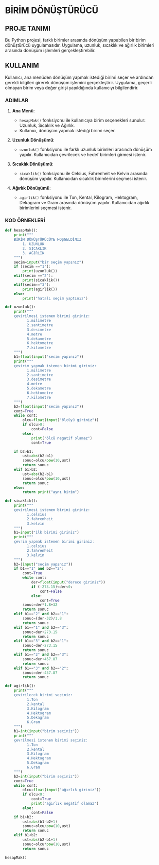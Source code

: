 # BİRİM DÖNÜŞTÜRÜCÜ 

## PROJE TANIMI
Bu Python projesi, farklı birimler arasında dönüşüm yapabilen bir birim dönüştürücü uygulamasıdır. Uygulama, uzunluk, sıcaklık ve ağırlık birimleri arasında dönüşüm işlemleri gerçekleştirebilir.

## KULLANIM
Kullanıcı, ana menüden dönüşüm yapmak istediği birimi seçer ve ardından gerekli bilgileri girerek dönüşüm işlemini gerçekleştirir. Uygulama, geçerli olmayan birim veya değer girişi yapıldığında kullanıcıyı bilgilendirir.

### ADIMLAR

1. **Ana Menü**:
   - `hesapMak()` fonksiyonu ile kullanıcıya birim seçenekleri sunulur: Uzunluk, Sıcaklık ve Ağırlık.
   - Kullanıcı, dönüşüm yapmak istediği birimi seçer.

2. **Uzunluk Dönüşümü**:
   - `uzunluk()` fonksiyonu ile farklı uzunluk birimleri arasında dönüşüm yapılır. Kullanıcıdan çevrilecek ve hedef birimleri girmesi istenir.

3. **Sıcaklık Dönüşümü**:
   - `sicaklik()` fonksiyonu ile Celsius, Fahrenheit ve Kelvin arasında dönüşüm yapılır. Kullanıcıdan sıcaklık birimlerini seçmesi istenir.

4. **Ağırlık Dönüşümü**:
   - `agirlik()` fonksiyonu ile Ton, Kental, Kilogram, Hektogram, Dekagram ve Gram arasında dönüşüm yapılır. Kullanıcıdan ağırlık birimlerini seçmesi istenir.

### KOD ÖRNEKLERİ

```python
def hesapMak():
    print(""" 
    BİRİM DÖNÜŞTÜRÜCÜYE HOŞGELDİNİZ 
        1. UZUNLUK 
        2. SICAKLIK 
        3. AĞIRLIK 
    """)
    secim=input("bir seçim yapınız")
    if (secim =="1"):
        print(uzunluk())
    elif(secim =="2"):
        print(sicaklik())
    elif(secim=="3"):
        print(agirlik())
    else:
        print("hatalı seçim yaptınız")

def uzunluk():
    print(""" 
    çevirilmesi istenen birimi giriniz: 
          1.milimetre 
          2.santimetre 
          3.desimetre 
          4.metre 
          5.dekametre 
          6.hektometre 
          7.kilometre 
    """)
    b1=float(input("secim yapınız"))
    print(""" 
    çevirim yapmak istenen birimi giriniz: 
          1.milimetre 
          2.santimetre 
          3.desimetre 
          4.metre 
          5.dekametre 
          6.hektometre 
          7.kilometre 
    """)
    b2=float(input("secim yapınız"))
    cont=True
    while cont:
        olcu=float(input("ölcüyü giriniz"))
        if olcu>0:
            cont=False
        else:
            print("ölcü negatif olamaz")
            cont=True

    if b2>b1:
        ust=abs(b2-b1)      
        sonuc=olcu/pow(10,ust)
        return sonuc
    elif b1>b2:
        ust=abs(b2-b1)
        sonuc=olcu*pow(10,ust)
        return sonuc
    else:
        return print("aynı birim")

def sicaklik():
    print(""" 
    çevirilmesi istenen birimi giriniz: 
          1.celsius 
          2.fahrenheit 
          3.kelvin 
    """)
    b1=input("ilk birimi giriniz")
    print(""" 
    çevrim yapmak istenen birimi giriniz: 
          1.celsius 
          2.fahrenheit 
          3.kelvin 
    """)
    b2=(input("secim yapınız"))
    if b1=="1" and b2=="2":
        cont=True
        while cont:
            der=float(input("derece giriniz"))
            if (-273.15)<der<0:
                cont=False
            else:
                cont=True
        sonuc=der*1.8+32
        return sonuc
    elif b1=="2" and b2=="1":
        sonuc=(der-32)/1.8
        return sonuc
    elif b1=="1" and b2=="3":
        sonuc=der+273.15
        return sonuc
    elif b1=="3" and b2=="1":
        sonuc=der-273.15
        return sonuc
    elif b1=="2" and b2=="3":
        sonuc=der+457.87
        return sonuc
    elif b1=="3" and b2=="2":
        sonuc=der-457.87
        return sonuc        

def agirlik():
    print(""" 
    çevirilecek birimi seçiniz: 
          1.Ton 
          2.kental 
          3.Kilogram 
          4.Hektogram 
          5.Dekagram 
          6.Gram 
    """)
    b1=int(input("birim seçiniz"))
    print(""" 
    çevrilmesi istenen birimi seçiniz: 
          1.Ton 
          2.kental 
          3.Kilogram 
          4.Hektogram 
          5.Dekagram 
          6.Gram 
    """)
    b2=int(input("birim seçiniz"))
    cont=True
    while cont:
        olcu=float(input("ağırlık giriniz"))
        if olcu<0:
            cont=True
            print("ağırlık negatif olamaz")
        else:
            cont=False
    if b1>b2:
        ust=abs(b1-b2+1)
        sonuc=olcu/pow(10,ust)
        return sonuc
    elif b1<b2:
        ust=abs(b2-b1+1)
        sonuc=olcu*pow(10,ust) 
        return sonuc

hesapMak()
